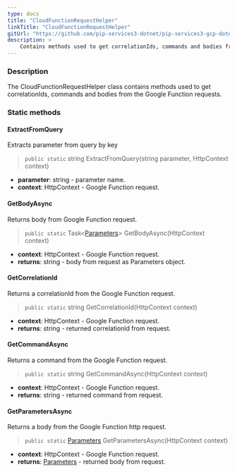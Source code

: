 ```yaml
---
type: docs
title: "CloudFunctionRequestHelper"
linkTitle: "CloudFunctionRequestHelper"
gitUrl: "https://github.com/pip-services3-dotnet/pip-services3-gcp-dotnet"
description: >
    Contains methods used to get correlationIds, commands and bodies from the Google Function requests.
---
```


### Description

The CloudFunctionRequestHelper class contains methods used to get correlationIds, commands and bodies from the Google Function requests.


### Static methods

#### ExtractFromQuery
Extracts parameter from query by key

> `public static` string ExtractFromQuery(string parameter, HttpContext context)

- **parameter**: string - parameter name.
- **context**: HttpContext - Google Function request.

#### GetBodyAsync
Returns body from Google Function request.

> `public static` Task<[Parameters](../../../commons/run/parameters)> GetBodyAsync(HttpContext context)

- **context**: HttpContext - Google Function request.
- **returns**: string - body from request as Parameters object.

#### GetCorrelationId
Returns a correlationId from the Google Function request.

> `public static` string GetCorrelationId(HttpContext context)

- **context**: HttpContext - Google Function request.
- **returns**: string - returned correlationId from request.

#### GetCommandAsync
Returns a command from the Google Function request.

> `public static` string GetCommandAsync(HttpContext context)

- **context**: HttpContext - Google Function request.
- **returns**: string - returned command from request.

#### GetParametersAsync
Returns a body from the Google Function http request.

> `public static` [Parameters](../../../commons/run/parameters) GetParametersAsync(HttpContext context)

- **context**: HttpContext - Google Function request.
- **returns**: [Parameters](../../../commons/run/parameters) - returned body from request.
